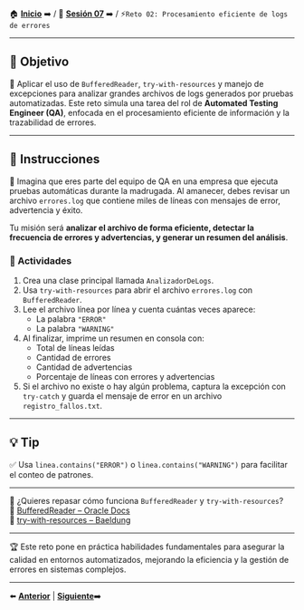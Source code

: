🏠 [**Inicio**](../../Readme.md) ➡️ / 📖 [**Sesión 07**](../Readme.md) ➡️ / ⚡`Reto 02: Procesamiento eficiente de logs de errores`

---

## 🎯 Objetivo

🧠 Aplicar el uso de `BufferedReader`, `try-with-resources` y manejo de excepciones para analizar grandes archivos de logs generados por pruebas automatizadas. Este reto simula una tarea del rol de **Automated Testing Engineer (QA)**, enfocada en el procesamiento eficiente de información y la trazabilidad de errores.

---

## 📝 Instrucciones

🧪 Imagina que eres parte del equipo de QA en una empresa que ejecuta pruebas automáticas durante la madrugada. Al amanecer, debes revisar un archivo `errores.log` que contiene miles de líneas con mensajes de error, advertencia y éxito.

Tu misión será **analizar el archivo de forma eficiente, detectar la frecuencia de errores y advertencias, y generar un resumen del análisis**.

### 🧩 Actividades

1. Crea una clase principal llamada `AnalizadorDeLogs`.
2. Usa `try-with-resources` para abrir el archivo `errores.log` con `BufferedReader`.
3. Lee el archivo línea por línea y cuenta cuántas veces aparece:
   - La palabra `"ERROR"`
   - La palabra `"WARNING"`
4. Al finalizar, imprime un resumen en consola con:
   - Total de líneas leídas
   - Cantidad de errores
   - Cantidad de advertencias
   - Porcentaje de líneas con errores y advertencias
5. Si el archivo no existe o hay algún problema, captura la excepción con `try-catch` y guarda el mensaje de error en un archivo `registro_fallos.txt`.

---

## 💡 Tip

✅ Usa `linea.contains("ERROR")` o `linea.contains("WARNING")` para facilitar el conteo de patrones.

---

📘 ¿Quieres repasar cómo funciona `BufferedReader` y `try-with-resources`?  
🔗 [BufferedReader – Oracle Docs](https://docs.oracle.com/en/java/javase/11/docs/api/java.base/java/io/BufferedReader.html)  
🔗 [try-with-resources – Baeldung](https://www.baeldung.com/java-try-with-resources)

---

🏆 Este reto pone en práctica habilidades fundamentales para asegurar la calidad en entornos automatizados, mejorando la eficiencia y la gestión de errores en sistemas complejos.

---

⬅️ [**Anterior**](../Ejemplo-04/Readme.md) | [**Siguiente**](../../Sesion-08/Readme.md)➡️
